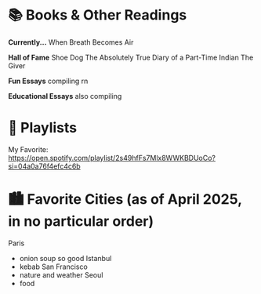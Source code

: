 # 📚 Books & Other Readings
**Currently...**
When Breath Becomes Air

**Hall of Fame**
Shoe Dog
The Absolutely True Diary of a Part-Time Indian
The Giver

**Fun Essays**
compiling rn

**Educational Essays**
also compiling

# 🎵 Playlists
My Favorite: https://open.spotify.com/playlist/2s49hfFs7Mlx8WWKBDUoCo?si=04a0a76f4efc4c6b

# 🏙️ Favorite Cities (as of April 2025, in no particular order)
Paris
- onion soup so good
Istanbul
- kebab
San Francisco
- nature and weather
Seoul
- food
